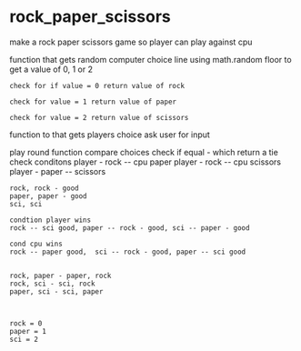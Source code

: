 # rock_paper_scissors
make a rock paper scissors game so player can play against cpu

<!-- assign rock to value of 0
assinn paper to value of 1
assign scissors to value of 2 -->

function that gets random computer choice
    line using math.random floor to get a value of 0, 1 or 2

    check for if value = 0 return value of rock

    check for value = 1 return value of paper

    check for value = 2 return value of scissors


function to that gets players choice
ask user for input

play round function 
compare choices 
check if equal - which return a tie
check conditons 
    player - rock -- cpu paper
    player - rock -- cpu scissors
    player - paper -- scissors
    
    rock, rock - good
    paper, paper - good
    sci, sci

    condtion player wins 
    rock -- sci good, paper -- rock - good, sci -- paper - good

    cond cpu wins
    rock -- paper good,  sci -- rock - good, paper -- sci good


    rock, paper - paper, rock
    rock, sci - sci, rock
    paper, sci - sci, paper
    


    rock = 0
    paper = 1
    sci = 2
